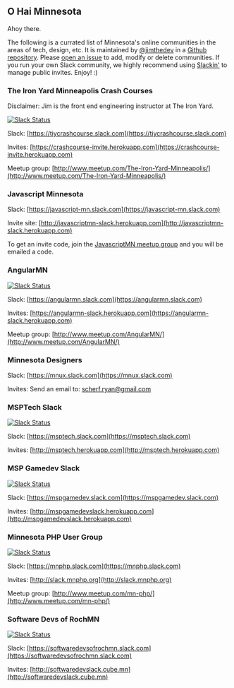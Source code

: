 ## O Hai Minnesota

Ahoy there. 

The following is a currated list of Minnesota's online communities in the areas of tech, design, etc.  It is maintained by [@jimthedev](http://twitter.com/jimthedev) in a [Github repository](https://github.com/ohaimn/o.hai.mn). Please [open an issue](https://github.com/ohaimn/o.hai.mn/issues/new) to add, modify or delete communities. If you run your own Slack community, we highly recommend using [Slackin'](https://github.com/rauchg/slackin) to manage public invites. Enjoy! :)

### The Iron Yard Minneapolis Crash Courses

Disclaimer: Jim is the front end engineering instructor at The Iron Yard.

[![Slack Status](https://crashcourse-invite.herokuapp.com/badge.svg)](https://tiycrashcourse.slack.com)

Slack: [https://tiycrashcourse.slack.com](https://tiycrashcourse.slack.com)

Invites: [https://crashcourse-invite.herokuapp.com](https://crashcourse-invite.herokuapp.com)

Meetup group: [http://www.meetup.com/The-Iron-Yard-Minneapolis/](http://www.meetup.com/The-Iron-Yard-Minneapolis/)

### Javascript Minnesota

Slack: [https://javascript-mn.slack.com](https://javascript-mn.slack.com)

Invite site: [http://javascriptmn-slack.herokuapp.com](http://javascriptmn-slack.herokuapp.com)

To get an invite code, join the [JavascriptMN meetup group](http://www.meetup.com/JavaScriptMN/) and you will be emailed a code.

### AngularMN

[![Slack Status](https://angularmn-slack.herokuapp.com/badge.svg)](https://angularmn.slack.com)

Slack: [https://angularmn.slack.com](https://angularmn.slack.com)

Invites: [https://angularmn-slack.herokuapp.com](https://angularmn-slack.herokuapp.com)

Meetup group: [http://www.meetup.com/AngularMN/](http://www.meetup.com/AngularMN/)

### Minnesota Designers

Slack: [https://mnux.slack.com](https://mnux.slack.com)

Invites: Send an email to: scherf.ryan@gmail.com

### MSPTech Slack

[![Slack Status](http://msptech.herokuapp.com/badge.svg)](https://msptech.slack.com)

Slack: [https://msptech.slack.com](https://msptech.slack.com)

Invites: [http://msptech.herokuapp.com](http://msptech.herokuapp.com)

### MSP Gamedev Slack

[![Slack Status](http://mspgamedevslack.herokuapp.com/badge.svg)](https://mspgamedev.slack.com)

Slack: [https://mspgamedev.slack.com](https://mspgamedev.slack.com)

Invites: [http://mspgamedevslack.herokuapp.com](http://mspgamedevslack.herokuapp.com)

### Minnesota PHP User Group

[![Slack Status](http://slack.mnphp.org/badge.svg)](https://mnphp.slack.com)

Slack: [https://mnphp.slack.com](https://mnphp.slack.com)

Invites: [http://slack.mnphp.org](http://slack.mnphp.org)

Meetup group: [http://www.meetup.com/mn-php/](http://www.meetup.com/mn-php/)

### Software Devs of RochMN

[![Slack Status](http://softwaredevslack.cube.mn/badge.svg)](https://softwaredevsofrochmn.slack.com)

Slack: [https://softwaredevsofrochmn.slack.com](https://softwaredevsofrochmn.slack.com)

Invites: [http://softwaredevslack.cube.mn](http://softwaredevslack.cube.mn)


